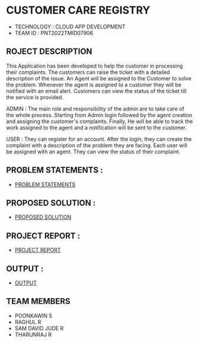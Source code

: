 # CUSTOMER CARE REGISTRY

- TECHNOLOGY : CLOUD APP DEVELOPMENT
- TEAM ID     : PNT2022TMID07906

## ROJECT DESCRIPTION

This Application has been developed to help the customer in processing their complaints.  The customers can raise the ticket with a detailed description of the issue.  An Agent will be assigned to the Customer to solve the problem.  Whenever the agent is assigned to a customer they will be notified with an email alert.  Customers can view the status of the ticket till the service is provided.

 ADMIN :
 The main role and responsibility of the admin are to take care of the whole process.  Starting from Admin login followed by the agent creation and assigning the customer's complaints.  Finally, He will be able to track the work assigned to the agent and a notification will be sent to the customer.

 USER :
 They can register for an account.  After the login, they can create the complaint with a description of the problem they are facing.  Each user will be assigned with an agent.  They can view the status of their complaint.


## PROBLEM STATEMENTS :

   - [PROBLEM STATEMENTS](https://github.com/IBM-EPBL/IBM-Project-810-1658323900/tree/main/Project%20Designing%20and%20Planning/Design%20Phase%201/Problem%20Solution%20Fit)

## PROPOSED SOLUTION :

   - [PROPOSED SOLUTION](https://github.com/IBM-EPBL/IBM-Project-810-1658323900/tree/main/Project%20Designing%20and%20Planning/Design%20Phase%201/Proposed%20Solution)

## PROJECT REPORT :

   - [PROJECT REPORT](https://github.com/IBM-EPBL/IBM-Project-810-1658323900/tree/main/Final%20Delieverables/Project%20Documentation)

## OUTPUT :

   - [OUTPUT](https://github.com/IBM-EPBL/IBM-Project-810-1658323900/tree/main/Final%20Delieverables/Output)


## TEAM MEMBERS

- POONKAWIN S
- RAGHUL R
- SAM DAVID JUDE R
- THARUNRAJ R

